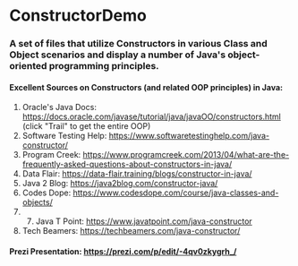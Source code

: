 # ConstructorDemo

### A set of files that utilize Constructors in various Class and Object scenarios and display a number of Java's object-oriented programming principles.

#### Excellent Sources on Constructors (and related OOP principles) in Java: 

1. Oracle's Java Docs: https://docs.oracle.com/javase/tutorial/java/javaOO/constructors.html (click "Trail" to get the entire OOP)
2. Software Testing Help: https://www.softwaretestinghelp.com/java-constructor/
3. Program Creek: https://www.programcreek.com/2013/04/what-are-the-frequently-asked-questions-about-constructors-in-java/
4. Data Flair: https://data-flair.training/blogs/constructor-in-java/
5. Java 2 Blog: https://java2blog.com/constructor-java/
6. Codes Dope: https://www.codesdope.com/course/java-classes-and-objects/
7. 7. Java T Point: https://www.javatpoint.com/java-constructor
8. Tech Beamers: https://techbeamers.com/java-constructor/

#### Prezi Presentation: https://prezi.com/p/edit/-4qv0zkygrh_/


